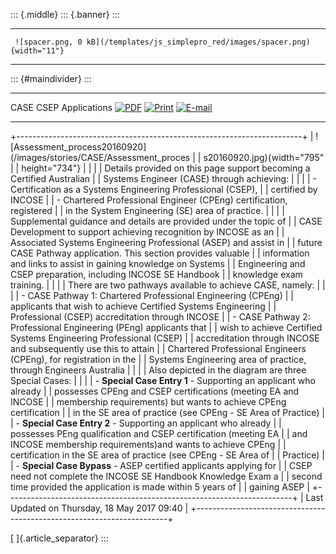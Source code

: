 ::: {.middle}
::: {.banner}
:::

  -- -------------------------------------------------------------------------------- --
     ![spacer.png, 0 kB](/templates/js_simplepro_red/images/spacer.png){width="11"}   
  -- -------------------------------------------------------------------------------- --

::: {#maindivider}
:::

  ------------------------ ------------------------------------------------------------------------------ ---------------------------------------------------------------------------------------------------------------------------------------------------------------------------------------- -------------------------------------------------------------------------------------------------------------------------------------------------------------------
  CASE CSEP Applications     [![PDF](/images/M_images/pdf_button.png)](/case-csep-applications/pdf "PDF")   [![Print](/images/M_images/printButton.png)](/index.php?view=article&id=66%3Acase-csep-applications&tmpl=component&print=1&layout=default&page=&option=com_content&Itemid=117 "Print")   [![E-mail](/images/M_images/emailButton.png)](/index.php?option=com_mailto&tmpl=component&link=aHR0cHM6Ly9zZXNhLm9yZy5hdS9jYXNlLWNzZXAtYXBwbGljYXRpb25z "E-mail")
  ------------------------ ------------------------------------------------------------------------------ ---------------------------------------------------------------------------------------------------------------------------------------------------------------------------------------- -------------------------------------------------------------------------------------------------------------------------------------------------------------------

+-----------------------------------------------------------------------+
| ![Assessment\_process20160920](/images/stories/CASE/Assessment_proces |
| s20160920.jpg){width="795"                                            |
| height="734"}                                                         |
|                                                                       |
| Details provided on this page support becoming a Certified Australian |
| Systems Engineer (CASE) through achieving:                            |
|                                                                       |
| -   Certification as a Systems Engineering Professional (CSEP),       |
|     certified by INCOSE                                               |
| -   Chartered Professional Engineer (CPEng) certification, registered |
|     in the System Engineering (SE) area of practice.                  |
|                                                                       |
| Supplemental guidance and details are provided under the topic of     |
| CASE Development to support achieving recognition by INCOSE as an     |
| Associated Systems Engineering Professional (ASEP) and assist in      |
| future CASE Pathway application. This section provides valuable       |
| information and links to assist in gaining knowledge on Systems       |
| Engineering and CSEP preparation, including INCOSE SE Handbook        |
| knowledge exam training.                                              |
|                                                                       |
| There are two pathways available to achieve CASE, namely:             |
|                                                                       |
| -   CASE Pathway 1: Chartered Professional Engineering (CPEng)        |
|     applicants that wish to achieve Certified Systems Engineering     |
|     Professional (CSEP) accreditation through INCOSE                  |
| -   CASE Pathway 2: Professional Engineering (PEng) applicants that   |
|     wish to achieve Certified Systems Engineering Professional (CSEP) |
|     accreditation through INCOSE and subsequently use this to attain  |
|     Chartered Professional Engineers (CPEng), for registration in the |
|     Systems Engineering area of practice, through Engineers Australia |
|                                                                       |
| Also depicted in the diagram are three Special Cases:                 |
|                                                                       |
| -   **Special Case Entry 1** - Supporting an applicant who already    |
|     possesses CPEng and CSEP certifications (meeting EA and INCOSE    |
|     membership requirements) but wants to achieve CPEng certification |
|     in the SE area of practice (see CPEng - SE Area of Practice)      |
| -   **Special Case Entry 2** - Supporting an applicant who already    |
|     possesses PEng qualification and CSEP certification (meeting EA   |
|     and INCOSE membership requirements)and wants to achieve CPEng     |
|     certification in the SE area of practice (see CPEng - SE Area of  |
|     Practice)                                                         |
| -   **Special Case Bypass** - ASEP certified applicants applying for  |
|     CSEP need not complete the INCOSE SE Handbook Knowledge Exam a    |
|     second time provided the application is made within 5 years of    |
|     gaining ASEP                                                      |
+-----------------------------------------------------------------------+
| Last Updated on Thursday, 18 May 2017 09:40                           |
+-----------------------------------------------------------------------+

[ ]{.article_separator}
:::
